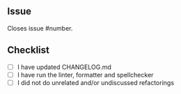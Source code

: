 <!--
IMPORTANT:
If your PR doesn't close a particular issue, please, create the issue first and describe the whole context: what you're adding/changing and why you're doing so. And only then open the Pull Request, which would close that issue!
-->

## Issue

Closes issue #number.

## Checklist

- [ ] I have updated CHANGELOG.md
- [ ] I have run the linter, formatter and spellchecker
- [ ] I did not do unrelated and/or undiscussed refactorings
